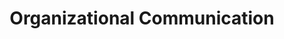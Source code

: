 ---
title: Organizational Communication
number: CAS 352
academic-home: other
course-type: [Supporting, General Education]
pre-req: CAS 100
description: This course examines the function and structure of communication in both formal and informal situations.
bulletin-link: https://bulletins.psu.edu/search/?search=%22cas+352%22
pathway-list: [Generalist, Video Production, Digital Design, Interactive Media Developer, Media for Civic Engagement]
---